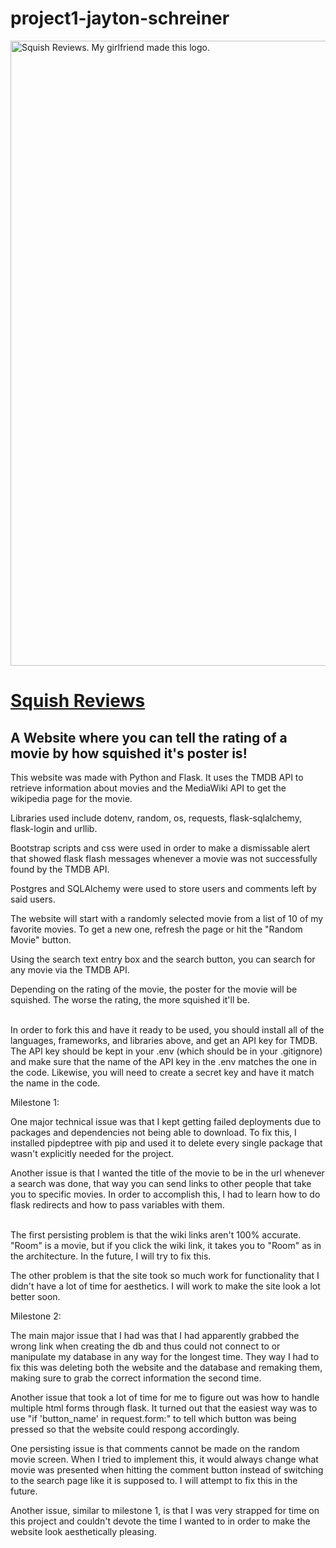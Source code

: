 # project1-jayton-schreiner

<img src="https://github.com/BlueJayton/project1-jayton-schreiner/blob/main/SQUISHreviewswhitebg.png" width="1000" height="auto" title="Squish Reviews. My girlfriend made this logo.">

# [Squish Reviews](https://squish-reviews.fly.dev)
## A Website where you can tell the rating of a movie by how squished it's poster is!

This website was made with Python and Flask. It uses the TMDB API to retrieve information about movies and the MediaWiki API to get the wikipedia page for the movie.

Libraries used include dotenv, random, os, requests, flask-sqlalchemy, flask-login and urllib.

Bootstrap scripts and css were used in order to make a dismissable alert that showed flask flash messages whenever a movie was not successfully found by the TMDB API.

Postgres and SQLAlchemy were used to store users and comments left by said users.

The website will start with a randomly selected movie from a list of 10 of my favorite movies. To get a new one, refresh the page or hit the "Random Movie" button.

Using the search text entry box and the search button, you can search for any movie via the TMDB API.

Depending on the rating of the movie, the poster for the movie will be squished. The worse the rating, the more squished it'll be. </br></br>

 

In order to fork this and have it ready to be used, you should install all of the languages, frameworks, and libraries above, and get an API key for TMDB.
The API key should be kept in your .env (which should be in your .gitignore) and make sure that the name of the API key in the .env matches the one in the code.
Likewise, you will need to create a secret key and have it match the name in the code.

Milestone 1:

One major technical issue was that I kept getting failed deployments due to packages and dependencies not being able to download. To fix this, I installed pipdeptree with pip and used it to delete every single package that wasn't explicitly needed for the project.

Another issue is that I wanted the title of the movie to be in the url whenever a search was done, that way you can send links to other people that take you to specific movies. In order to accomplish this, I had to learn how to do flask redirects and how to pass variables with them. </br></br>

The first persisting problem is that the wiki links aren't 100% accurate. "Room" is a movie, but if you click the wiki link, it takes you to "Room" as in the architecture. In the future, I will try to fix this. 

The other problem is that the site took so much work for functionality that I didn't have a lot of time for aesthetics. I will work to make the site look a lot better soon.

Milestone 2:

The main major issue that I had was that I had apparently grabbed the wrong link when creating the db and thus could not connect to or manipulate my database in any way for the longest time. They way I had to fix this was deleting both the website and the database and remaking them, making sure to grab the correct information the second time.

Another issue that took a lot of time for me to figure out was how to handle multiple html forms through flask. It turned out that the easiest way was to use "if 'button_name' in request.form:" to tell which button was being pressed so that the website could respong accordingly.

One persisting issue is that comments cannot be made on the random movie screen. When I tried to implement this, it would always change what movie was presented when hitting the comment button instead of switching to the search page like it is supposed to. I will attempt to fix this in the future.

Another issue, similar to milestone 1, is that I was very strapped for time on this project and couldn't devote the time I wanted to in order to make the website look aesthetically pleasing.